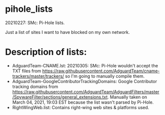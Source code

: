 # pihole_lists
20210227: SMc: Pi-Hole lists.

Just a list of sites I want to have blocked on my own network.

# Description of lists:
- AdguardTeam-CNAME.lst: 20210305: SMc: Pi-Hole wouldn't accept the TXT files from https://raw.githubusercontent.com/AdguardTeam/cname-trackers/master/trackers/ so I'm going to manually compile them.
- AdguardTeam-GoogleContributorTrackingDomains: Google Contributor tracking domains from https://raw.githubusercontent.com/AdguardTeam/AdguardFilters/master/SpywareFilter/sections/general_extensions.txt. Manually taken on March 04, 2021, 19:03 EST because the list wasn't parsed by Pi-Hole.
- RightWingWeb.list: Contains right-wing web sites & platforms used.
